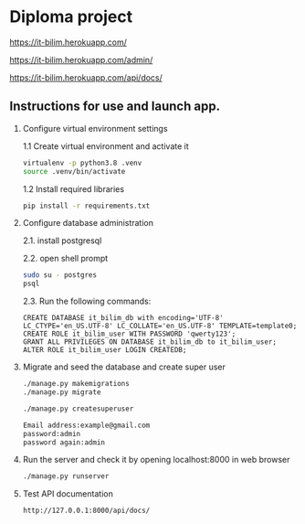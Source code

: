 # Diploma project

https://it-bilim.herokuapp.com/

https://it-bilim.herokuapp.com/admin/

https://it-bilim.herokuapp.com/api/docs/

##  Instructions for use and launch app.

1. Configure virtual environment settings

    1.1 Create virtual environment and activate it
    
    ```bash
    virtualenv -p python3.8 .venv
   source .venv/bin/activate
    ```
    1.2 Install required libraries

    ```bash
    pip install -r requirements.txt
    ```

2. Configure database administration 
    
    2.1. install postgresql
    
    2.2. open shell prompt
    ```bash
    sudo su - postgres
    psql
    ```
    2.3. Run the following commands:
    ```postgresplsql
    CREATE DATABASE it_bilim_db with encoding='UTF-8' LC_CTYPE='en_US.UTF-8' LC_COLLATE='en_US.UTF-8' TEMPLATE=template0;
    CREATE ROLE it_bilim_user WITH PASSWORD 'qwerty123';
    GRANT ALL PRIVILEGES ON DATABASE it_bilim_db to it_bilim_user;
    ALTER ROLE it_bilim_user LOGIN CREATEDB;
    ```

3. Migrate and seed the database and create super user

    ```bash
    ./manage.py makemigrations
    ./manage.py migrate
    ```
   
    ```bash
    ./manage.py createsuperuser
   
   Email address:example@gmail.com
   password:admin
   password again:admin
    ```

4. Run the server and check it by opening localhost:8000 in web browser

    ```bash
    ./manage.py runserver
    ```
    
5. Test API documentation

    ```
    http://127.0.0.1:8000/api/docs/
    ```
